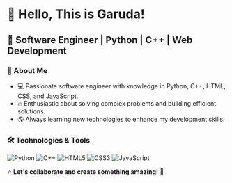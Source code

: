 # 👋 Hello, This is **Garuda**!

## 🚀 Software Engineer | Python | C++ | Web Development

### 🌟 About Me
- 💻 Passionate software engineer with knowledge in Python, C++, HTML, CSS, and JavaScript.
- 🔥 Enthusiastic about solving complex problems and building efficient solutions.
- 🌎 Always learning new technologies to enhance my development skills.

### 🛠️ Technologies & Tools
![Python](https://img.shields.io/badge/Python-3776AB?style=for-the-badge&logo=python&logoColor=white)
![C++](https://img.shields.io/badge/C++-00599C?style=for-the-badge&logo=c%2B%2B&logoColor=white)
![HTML5](https://img.shields.io/badge/HTML5-E34F26?style=for-the-badge&logo=html5&logoColor=white)
![CSS3](https://img.shields.io/badge/CSS3-1572B6?style=for-the-badge&logo=css3&logoColor=white)
![JavaScript](https://img.shields.io/badge/JavaScript-F7DF1E?style=for-the-badge&logo=javascript&logoColor=black)

⭐ **Let's collaborate and create something amazing!** 🚀

